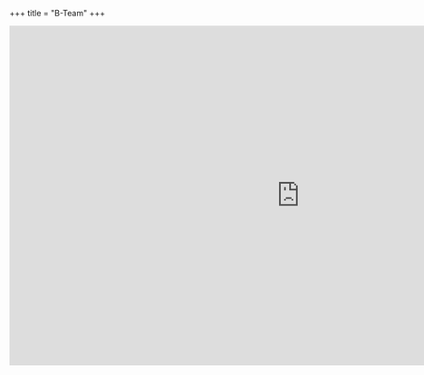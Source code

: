 +++
title = "B-Team"
+++
<div class="calendar">
    <iframe src="https://calendar.google.com/calendar/embed?src=oc9it36pgdspmucuj3n7ifvvtg%40group.calendar.google.com&ctz=Europe/Berlin" style="border: 0" width="1024" height="600" frameborder="0" scrolling="no"></iframe>
</div>
